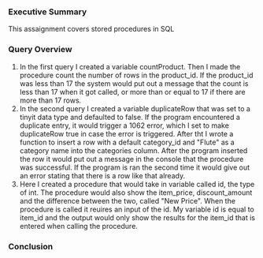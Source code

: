 <h3>Executive Summary</h3>

<p>This assaignment covers stored procedures in SQL</p>

<h3>Query Overview</h3>

<ol>
<li>In the first query I created a variable countProduct. Then I made the procedure count the number of rows in the product_id. If the product_id was less than 17 the system would put out a message that the count is less than 17 when it got called, or more than or equal to 17 if there are more than 17 rows.
<li>In the second query I created a variable duplicateRow that was set to a tinyit data type and defaulted to false. If the program encountered a duplicate entry, it would trigger a 1062 error, which I set to make duplicateRow true in case the error is triggered. After tht I wrote a function to insert a row with a default category_id and "Flute" as a category name into the categories column. After the program inserted the row it would put out a message in the console that the procedure was successful. If the program is ran the second time it would give out an error stating that there is a row like that already.
<li>Here I created a procedure that would take in variable called id, the type of int. The procedure would also show the item_price, discount_amount and the difference between the two, called "New Price". When the procedure is called it reuires an input of the id. My variable id is equal to item_id and the output would only show the results for the item_id that is entered when calling the procedure.
</ol>

<h3>Conclusion</h3>

<p></p>
